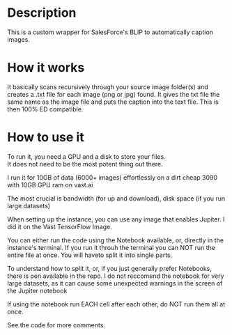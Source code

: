 # Description

This is a custom wrapper for SalesForce's BLIP to automatically caption images.

# How it works

It basically scans recursively through your source image folder(s) and creates a .txt file for each image (png or jpg) found. It gives the txt file the same name as the image file and puts the caption into the text file.
This is then 100% ED compatible.

# How to use it

To run it, you need a GPU and a disk to store your files.  
It does not need to be the most potent thing out there.

I run it for 10GB of data (6000+ images) effortlessly on a dirt cheap 3090 with 10GB GPU ram on vast.ai

The most crucial is bandwidth (for up and download), disk space (if you run large datasets)

When setting up the instance, you can use any image that enables Jupiter. I did it on the Vast TensorFlow Image.

You can either run the code using the Notebook available, or, directly in the instance's terminal.
If you run it throuh the terminal you can NOT run the entire file at once.
You will haveto split it into single parts. 

To understand how to split it, or, if you just generally prefer Notebooks, there is oen available in the repo.
I do not reccomend the notebook for very large datasets, as it can cause some unexpected warnings in the screen of the Jupiter notebook

If using the notebook run EACH cell after each other, do NOT run them all at once.

See the code for more comments.